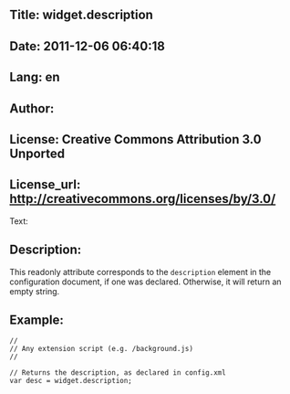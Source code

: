 Title: widget.description
----
Date: 2011-12-06 06:40:18
----
Lang: en
----
Author: 
----
License: Creative Commons Attribution 3.0 Unported
----
License_url: http://creativecommons.org/licenses/by/3.0/
----
Text:

<h2>Description:</h2>

<p>This readonly attribute corresponds to the <code>description</code> element in the configuration document, if one was declared. Otherwise, it will return an empty string.</p>

<h2>Example:</h2>

<pre><code>//
// Any extension script (e.g. /background.js)
//

// Returns the description, as declared in config.xml
var desc = widget.description;</code></pre>


